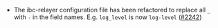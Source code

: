 - The ibc-relayer configuration file has been refactored to replace
  all `_` with `-` in the field names. E.g. `log_level` is now `log-level`
  ([#2242](https://github.com/informalsystems/ibc-rs/issues/2242))